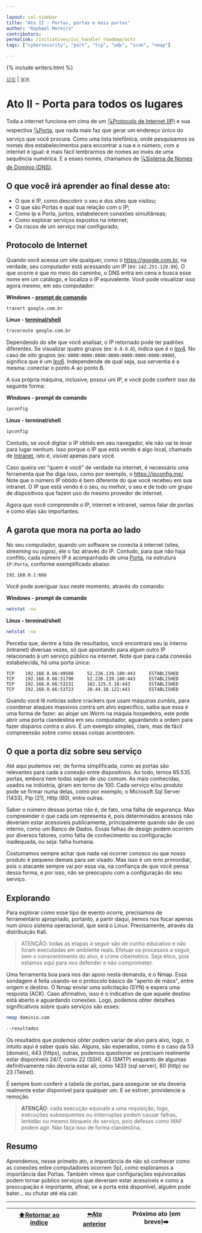 ```yaml
---

layout: col-sidebar
title: "Ato II - Portas, portas e mais portas"
author: "Raphael Moreira"
contributors: 
permalink: /initiatives/isc_handler_roadmap/acts
tags: ["cybersecurity", "port", "tcp", "udp", "scan", "nmap"]

---
```


{% include writers.html %}

[🇺🇸](act_2.md) | 🇧🇷
# Ato II - Porta para todos os lugares
Toda a internet funciona em cima de um [🔍Protocolo de Internet (IP)](https://pt.wikipedia.org/wiki/Endere%C3%A7o_IP) e 
sua respectiva [🔍Porta](https://pt.wikipedia.org/wiki/Porta_(redes_de_computadores)), que nada mais faz que gerar um endereço 
único do serviço que você procura. Como uma lista telefônica, onde pesquisamos os nomes dos estabelecimentos para encontrar 
a rua e o número, com a internet é igual: é mais fácil lembrarmos de nomes ao invés de uma sequência numérica. E a esses 
nomes, chamamos de [🔍Sistema de Nomes de Domínio (DNS)](https://pt.wikipedia.org/wiki/Sistema_de_Nomes_de_Dom%C3%ADnio).

## O que você irá aprender ao final desse ato:
- O que é IP, como descobrir o seu e dos sites que visitou;
- O que são Portas e qual sua relação com o IP;
- Como Ip e Porta, juntos, estabelecem conexões simultâneas;
- Como explorar serviços expostos na internet;
- Os riscos de um serviço mal configurado;

## Protocolo de Internet
Quando você acessa um site qualquer, como o https://google.com.br, na verdade, seu computador está acessando um IP (ex: `142.251.129.99`). 
O que ocorre é que no meio do caminho, o DNS entra em cena e busca esse nome em um catálogo, e localiza o IP equivalente. 
Você pode visualizar isso agora mesmo, em seu computador:

**Windows - [prompt de comando](https://pt.wikipedia.org/wiki/Cmd.exe)**
```bash
tracert google.com.br
```

**Linux - [terminal/shell](https://pt.wikipedia.org/wiki/Shell_do_Unix)**
```bash
traceroute google.com.br
```
Dependendo do site que você analisar, o IP retornado pode ter padrões diferentes. Se visualizar quatro grupos (ex: `0.0.0.0`), 
indica que é o [Ipv4](https://pt.wikipedia.org/wiki/IPv4). No caso de oito grupos (ex: `0000:0000:0000:0000:0000:0000:0000:0000`), 
significa que é um [Ipv6](https://pt.wikipedia.org/wiki/IPv6). Independende de qual seja, sua serventia é a mesma: conectar o 
ponto A ao ponto B.

A sua própria máquina, inclusive, possui um IP, e você pode conferir isso da seguinte forma:

**Windows - prompt de comando**
```bash
ipconfig
```

**Linux - terminal/shell**
```bash
ipconfig
```
Contudo, se você digitar o IP obtido em seu navegador, ele não vai te levar para lugar nenhum. Isso porque o IP que está 
vendo é algo local, chamado de [Intranet](https://pt.wikipedia.org/wiki/Intranet), isto é, visível apenas para você.

Caso queira ver "quem é você" de verdade na internet, é necessário uma ferramenta que lhe diga isso, como por exemplo, o https://ipconfig.me/.
Note que o número IP obtido é bem diferente do que você recebeu em sua intranet. O IP que está vendo é o seu, ou melhor, o 
seu e de todo um grupo de dispositivos que fazem uso do mesmo provedor de internet.

Agora que você compreende o IP, internet e intranet, vamos falar de portas e como elas são importantes.

## A garota que mora na porta ao lado
No seu computador, quando um software se conecta à internet (sites, streaming ou jogos), ele o faz através do IP. Contudo,
para que não haja conflito, cada número IP é acompanhado de uma [Porta](https://pt.wikipedia.org/wiki/Porta_(redes_de_computadores)), 
na estrutura `IP:Porta`, conforme exemplificado abaixo:
```
192.168.0.1:666
```
Você pode averiguar isso neste momento, através do comando:

**Windows - prompt de comando**
```bash
netstat -na
```

**Linux - terminal/shell**
```bash
netstat -na
```
Perceba que, dentre a lista de resultados, você encontrará seu ip interno (intranet) diversas vezes, só que apontando 
para algum outro IP relacionado à um serviço público na internet. Note que para cada conexão estabelecida, há uma porta única:

```
TCP    192.168.0.66:49508     52.226.139.180:443     ESTABLISHED
TCP    192.168.0.66:51790     52.226.139.180:443     ESTABLISHED
TCP    192.168.0.66:53231     162.125.5.18:443       ESTABLISHED
TCP    192.168.0.66:53723     20.44.10.122:443       ESTABLISHED
```
Quando você lê notícias sobre crackers que usam máquinas zumbis, para coordenar ataques massivos contra um alvo específico, 
saiba que essa é uma forma de fazer: ao alojar um Worm na máquia hospedeiro, este pode abrir uma porta clandestina em seu
computador, aguardando a ordem para fazer disparos contra o alvo. É um exemplo simples, claro, mas de fácil compreensão sobre
como essas coisas acontecem.

## O que a porta diz sobre seu serviço
Até aqui pudemos ver, de forma simplificada, como as portas são relevantes para cada a conexão entre dispositivos. Ao todo,
temos 65.535 portas, embora nem todas sejam de uso comum. As mais conhecidas, usados na indústria, giram em torno de 100. 
Cada serviço e/ou produto pode se firmar numa delas, como por exemplo, o Microsoft Sql Server (1433), Ftp (21), Http (80), 
entre outras.

Saber o número dessas portas não é, de fato, uma falha de segurança. Mas compreender o que cada um representa é, pois determinados
acessos não deveriam estar acessíveis publicamente, principalmente quando são de uso interno, como um Banco de Dados. Essas falhas
de design podem ocorrem por diversos fatores, como falta de conhecimento ou configuração inadequada, ou seja: falha humana.

Costumamos sempre achar que nada vai ocorrer conosco ou que nosso produto é pequeno demais para ser visado. Mas isso é um erro
primordial, pois o atacante sempre vai por essa via, na confiança de que você pensa dessa forma, e por isso, não se preocupou com
a configuração do seu serviço.

## Explorando
Para explorar como esse tipo de evento ocorre, precisamos de ferramentário apropriado, portanto, a partir daqui, iremos nos
focar apenas num único sistema operacional, que será o Linux. Precisamente, através da distribuição Kali.

> ATENÇÃO: todas as etapas à seguir são de cunho educativo e não foram executadas em ambiente reais. Efetuar os processos a
> seguir, sem o conscentimento do alvo, é crime cibernético. Seja ético, pois estamos aqui para nos defender e não comprometer.

Uma ferramenta boa para nos dar apoio nesta demanda, é o Nmap. Essa sondagem é feita usando-se o protocolo básico de "aperto de mãos",
entre origem e destino. O Nmap enviar uma solicitação (SYN) e espera uma resposta (ACK). Caso afirmativo, isso é o indicativo
de que aquele destino está aberto e aguardando conexões. Logo, podemos obter detalhes significativos sobre quais serviços são
esses:

```bash
nmap dominio.com

--resultados
```
Os resultados que podemos obter podem variar de alvo para alvo, logo, o intuito aqui é saber quais são. Alguns, são esperados, 
como é o caso da 53 (domain), 443 (https), outras, podemos questionar se precisam realmente estar disponíveis 24/7, como 22 (SSH),
43 (SMTP) enquanto de algumas definitivamente não deveria estar ali, como 1433 (sql server), 80 (http) ou 23 (Telnet).

É sempre bom conferir a tabela de portas, para assegurar se ela deveria realmente estar disponível para qualquer um. E se estiver,
providencie a remoção.

> **ATENÇÃO**: cada execução equivale a uma requisição, logo, execuções subsequentes ou initerruptas podem causar falhas, lentidão ou
> mesmo bloqueio do serviço, pois defesas como WAF podem agir. Não faça isso de forma clandestina.

## Resumo
Aprendemos, nesse primeito ato, a importância de não só conhecer como as conexões entre computadores ocorrem (Ip), como exploramos 
a importância das Portas. Também vimos que configurações equivocadas podem tornar público serviços que deveriam estar
acessíveis e como a preocupação é importante, afinal, se a porta está disponível, alguém pode bater... ou chutar até ela cair.

---

| [⬆️Retornar ao índice](../index.pt-BR.md) | [⬅️Ato anterior](act_1.pt-BR.md) | Próximo ato (em breve)➡️ |
|-------------------------------------------|----------------------------------|--------------------------|

